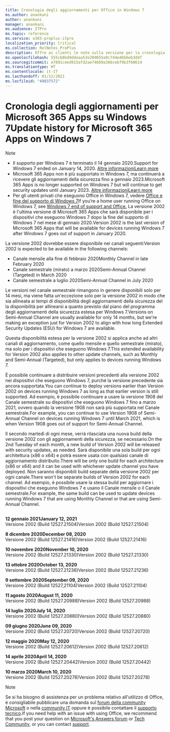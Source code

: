 ```yaml
---
title: Cronologia degli aggiornamenti per Office in Windows 7
ms.author: anankani
author: anankani
manager: anankani
ms.audience: ITPro
ms.topic: reference
ms.service: o365-proplus-itpro
localization_priority: Critical
ms.collection: RelNotes_ProPlus
description: Offre ai clienti le note sulla versione per la cronologia degli aggiornamenti per Microsoft 365 Apps per Windows 7
ms.openlocfilehash: 555cb8bd9ddeaa53e209655a9c744ed6b6eb3ddf
ms.sourcegitcommit: e7891ceed915afd2ae74689a366cebf9b3f60614
ms.translationtype: HT
ms.contentlocale: it-IT
ms.lasthandoff: 01/12/2021
ms.locfileid: "49837572"
---
```

# <a name="update-history-for-microsoft-365-apps-on-windows-7"></a><span data-ttu-id="72e4d-103">Cronologia degli aggiornamenti per Microsoft 365 Apps su Windows 7</span><span class="sxs-lookup"><span data-stu-id="72e4d-103">Update history for Microsoft 365 Apps on Windows 7</span></span> 

 > [!NOTE]
>
>- <span data-ttu-id="72e4d-104">Il supporto per Windows 7 è terminato il 14 gennaio 2020.</span><span class="sxs-lookup"><span data-stu-id="72e4d-104">Support for Windows 7 ended on January 14, 2020.</span></span> [<span data-ttu-id="72e4d-105">Altre informazioni</span><span class="sxs-lookup"><span data-stu-id="72e4d-105">Learn more</span></span>](https://www.microsoft.com/microsoft-365/windows/end-of-windows-7-support?rtc=1)
>- <span data-ttu-id="72e4d-106">Microsoft 365 Apps non è più supportato in Windows 7, ma continuerà a ricevere gli aggiornamenti della sicurezza fino a gennaio 2023.</span><span class="sxs-lookup"><span data-stu-id="72e4d-106">Microsoft 365 Apps is no longer supported on Windows 7 but will continue to get security updates until January 2023.</span></span> [<span data-ttu-id="72e4d-107">Altre informazioni</span><span class="sxs-lookup"><span data-stu-id="72e4d-107">Learn more</span></span>](https://docs.microsoft.com/DeployOffice/windows-7-support)
>- <span data-ttu-id="72e4d-108">Per gli utenti privati che eseguono Office in Windows 7, vedere [Office e fine del supporto di Windows 7](https://support.office.com/en-us/article/windows-7-end-of-support-and-office-78f20fab-b57b-44d7-8368-06a8493f3cb9?ui=en-US&rs=en-US&ad=US)</span><span class="sxs-lookup"><span data-stu-id="72e4d-108">If you’re a home user running Office on Windows 7, see [Windows 7 end of support and Office.](https://support.office.com/en-us/article/windows-7-end-of-support-and-office-78f20fab-b57b-44d7-8368-06a8493f3cb9?ui=en-US&rs=en-US&ad=US)</span></span>
<span data-ttu-id="72e4d-109">La versione 2002 è l'ultima versione di Microsoft 365 Apps che sarà disponibile per i dispositivi che eseguono Windows 7 dopo la fine del supporto di Windows 7 nel mese di gennaio 2020.</span><span class="sxs-lookup"><span data-stu-id="72e4d-109">Version 2002 is the last version of Microsoft 365 Apps that will be available for devices running Windows 7 after Windows 7 goes out of support in January 2020.</span></span>  

<span data-ttu-id="72e4d-110">La versione 2002 dovrebbe essere disponibile nei canali seguenti:</span><span class="sxs-lookup"><span data-stu-id="72e4d-110">Version 2002 is expected to be available in the following channels:</span></span>
- <span data-ttu-id="72e4d-111">Canale mensile alla fine di febbraio 2020</span><span class="sxs-lookup"><span data-stu-id="72e4d-111">Monthly Channel in late February 2020</span></span>
- <span data-ttu-id="72e4d-112">Canale semestrale (mirato) a marzo 2020</span><span class="sxs-lookup"><span data-stu-id="72e4d-112">Semi-Annual Channel (Targeted) in March 2020</span></span>
- <span data-ttu-id="72e4d-113">Canale semestrale a luglio 2020</span><span class="sxs-lookup"><span data-stu-id="72e4d-113">Semi-Annual Channel in July 2020</span></span>

<span data-ttu-id="72e4d-114">Le versioni nel canale semestrale rimangono in genere disponibili solo per 14 mesi, ma viene fatta un'eccezione solo per la versione 2002 in modo che sia allineata ai tempi di disponibilità degli aggiornamenti della sicurezza del la disponibilità per allinearsi a quanto previsto dal piano del programma degli aggiornamenti della sicurezza estesa per Windows 7.</span><span class="sxs-lookup"><span data-stu-id="72e4d-114">Versions on Semi-Annual Channel are usually available for only 14 months, but we're making an exception just for Version 2002 to align with how long Extended Security Updates (ESU) for Windows 7 are available.</span></span>

<span data-ttu-id="72e4d-115">Questa disponibilità estesa per la versione 2002 si applica anche ad altri canali di aggiornamento, come quello mensile e quello semestrale (mirato), ma solo per i dispositivi che eseguono Windows 7.</span><span class="sxs-lookup"><span data-stu-id="72e4d-115">This extended availability for Version 2002 also applies to other update channels, such as Monthly and Semi-Annual (Targeted), but only applies to devices running Windows 7.</span></span>

<span data-ttu-id="72e4d-116">È possibile continuare a distribuire versioni precedenti alla versione 2002 nei dispositivi che eseguono Windows 7, purché la versione precedente sia ancora supportata.</span><span class="sxs-lookup"><span data-stu-id="72e4d-116">You can continue to deploy versions earlier than Version 2002 on devices running Windows 7 as long as that earlier version is still supported.</span></span> <span data-ttu-id="72e4d-117">Ad esempio, è possibile continuare a usare la versione 1908 del Canale semestrale su dispositivi che eseguono Windows 7 fino a marzo 2021, ovvero quando la versione 1908 non sarà più supportata nel Canale semestrale.</span><span class="sxs-lookup"><span data-stu-id="72e4d-117">For example, you can continue to use Version 1908 of Semi-Annual Channel on devices running Windows 7 until March 2021, which is when Version 1908 goes out of support for Semi-Annual Channel.</span></span>

<span data-ttu-id="72e4d-118">Il secondo martedì di ogni mese, verrà rilasciata una nuova build della versione 2002 con gli aggiornamenti della sicurezza, se necessario.</span><span class="sxs-lookup"><span data-stu-id="72e4d-118">On the 2nd Tuesday of each month, a new build of Version 2002 will be released with security updates, as needed.</span></span> <span data-ttu-id="72e4d-119">Sarà disponibile una sola build per ogni architettura (x86 o x64) e potrà essere usata con qualsiasi canale di aggiornamento distribuito.</span><span class="sxs-lookup"><span data-stu-id="72e4d-119">There will be only one build for each architecture (x86 or x64) and it can be used with whichever update channel you have deployed.</span></span> <span data-ttu-id="72e4d-120">Non saranno disponibili build separate della versione 2002 per ogni canale.</span><span class="sxs-lookup"><span data-stu-id="72e4d-120">There won't be separate builds of Version 2002 for each channel.</span></span> <span data-ttu-id="72e4d-121">Ad esempio, è possibile usare la stessa build per aggiornare i dispositivi che eseguono Windows 7 e usano il Canale mensile o il Canale semestrale.</span><span class="sxs-lookup"><span data-stu-id="72e4d-121">For example, the same build can be used to update devices running Windows 7 that are using Monthly Channel or that are using Semi-Annual Channel.</span></span>

##

[//]: # (NON RIMUOVERE)

<span data-ttu-id="72e4d-123">**12 gennaio 2021**</span><span class="sxs-lookup"><span data-stu-id="72e4d-123">**January 12, 2021**</span></span><br/>
<span data-ttu-id="72e4d-124">Versione 2002 (Build 12527.21504)</span><span class="sxs-lookup"><span data-stu-id="72e4d-124">Version 2002 (Build 12527.21504)</span></span><br/>

<span data-ttu-id="72e4d-125">**8 dicembre 2020**</span><span class="sxs-lookup"><span data-stu-id="72e4d-125">**December 08, 2020**</span></span><br/>
<span data-ttu-id="72e4d-126">Versione 2002 (Build 12527.21416)</span><span class="sxs-lookup"><span data-stu-id="72e4d-126">Version 2002 (Build 12527.21416)</span></span><br/>

<span data-ttu-id="72e4d-127">**10 novembre 2020**</span><span class="sxs-lookup"><span data-stu-id="72e4d-127">**November 10, 2020**</span></span><br/>
<span data-ttu-id="72e4d-128">Versione 2002 (Build 12527.21330)</span><span class="sxs-lookup"><span data-stu-id="72e4d-128">Version 2002 (Build 12527.21330)</span></span><br/>

<span data-ttu-id="72e4d-129">**13 ottobre 2020**</span><span class="sxs-lookup"><span data-stu-id="72e4d-129">**October 13, 2020**</span></span><br/>
<span data-ttu-id="72e4d-130">Versione 2002 (Build 12527.21236)</span><span class="sxs-lookup"><span data-stu-id="72e4d-130">Version 2002 (Build 12527.21236)</span></span><br/>

<span data-ttu-id="72e4d-131">**9 settembre 2020**</span><span class="sxs-lookup"><span data-stu-id="72e4d-131">**September 09, 2020**</span></span><br/>
<span data-ttu-id="72e4d-132">Versione 2002 (Build 12527,21104)</span><span class="sxs-lookup"><span data-stu-id="72e4d-132">Version 2002 (Build 12527.21104)</span></span><br/>

<span data-ttu-id="72e4d-133">**11 agosto 2020**</span><span class="sxs-lookup"><span data-stu-id="72e4d-133">**August 11, 2020**</span></span><br/>
<span data-ttu-id="72e4d-134">Versione 2002 (Build 12527.20988)</span><span class="sxs-lookup"><span data-stu-id="72e4d-134">Version 2002 (Build 12527.20988)</span></span><br/>

<span data-ttu-id="72e4d-135">**14 luglio 2020**</span><span class="sxs-lookup"><span data-stu-id="72e4d-135">**July 14, 2020**</span></span><br/>
<span data-ttu-id="72e4d-136">Versione 2002 (Build 12527.20880)</span><span class="sxs-lookup"><span data-stu-id="72e4d-136">Version 2002 (Build 12527.20880)</span></span><br/>

<span data-ttu-id="72e4d-137">**09 giugno 2020**</span><span class="sxs-lookup"><span data-stu-id="72e4d-137">**June 09, 2020**</span></span><br/>
<span data-ttu-id="72e4d-138">Versione 2002 (Build 12527.20720)</span><span class="sxs-lookup"><span data-stu-id="72e4d-138">Version 2002 (Build 12527.20720)</span></span><br/>

<span data-ttu-id="72e4d-139">**12 maggio 2020**</span><span class="sxs-lookup"><span data-stu-id="72e4d-139">**May 12, 2020**</span></span><br/>
<span data-ttu-id="72e4d-140">Versione 2002 (Build 12527.20612)</span><span class="sxs-lookup"><span data-stu-id="72e4d-140">Version 2002 (Build 12527.20612)</span></span><br/>

<span data-ttu-id="72e4d-141">**14 aprile 2020**</span><span class="sxs-lookup"><span data-stu-id="72e4d-141">**April 14, 2020**</span></span><br/>
<span data-ttu-id="72e4d-142">Versione 2002 (Build 12527.20442)</span><span class="sxs-lookup"><span data-stu-id="72e4d-142">Version 2002 (Build 12527.20442)</span></span><br/>

<span data-ttu-id="72e4d-143">**10 marzo 2020**</span><span class="sxs-lookup"><span data-stu-id="72e4d-143">**March 10, 2020**</span></span><br/>
<span data-ttu-id="72e4d-144">Versione 2002 (Build 12527.20278)</span><span class="sxs-lookup"><span data-stu-id="72e4d-144">Version 2002 (Build 12527.20278)</span></span><br/>




> [!NOTE]
> <span data-ttu-id="72e4d-145">Se si ha bisogno di assistenza per un problema relativo all'utilizzo di Office, è consigliabile pubblicare una domanda sul [forum della community Microsoft](https://answers.microsoft.com/) o nella [community IT](https://techcommunity.microsoft.com/) oppure è possibile contattare il [supporto tecnico](https://support.microsoft.com/contactus).</span><span class="sxs-lookup"><span data-stu-id="72e4d-145">If you need help with an issue with using Office, we recommend that you post your question on [Microsoft's Answers forum](https://answers.microsoft.com/) or [Tech Community](https://techcommunity.microsoft.com/), or you can contact [support](https://support.microsoft.com/contactus).</span></span>

